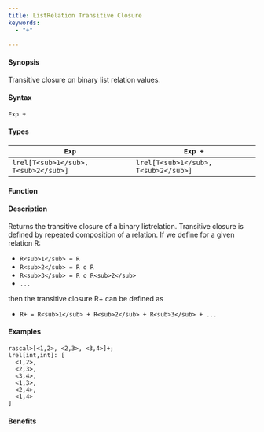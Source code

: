```yaml
---
title: ListRelation Transitive Closure
keywords:
  - "+"

---
```


#### Synopsis

Transitive closure on binary list relation values.

#### Syntax

`Exp +`

#### Types


|`Exp`               | `Exp +`            |
| --- | --- |
| `lrel[T<sub>1</sub>, T<sub>2</sub>]` | `lrel[T<sub>1</sub>, T<sub>2</sub>]`  |


#### Function

#### Description

Returns the transitive closure of a binary listrelation.
Transitive closure is defined by repeated composition of a relation.
If we define for a given relation R:

*  `R<sub>1</sub> = R`
*  `R<sub>2</sub> = R o R`
*  `R<sub>3</sub> = R o R<sub>2</sub>`
*  `...`


then the transitive closure R+ can be defined as

*  `R+ = R<sub>1</sub> + R<sub>2</sub> + R<sub>3</sub> + ...`


#### Examples


```rascal-shell
rascal>[<1,2>, <2,3>, <3,4>]+;
lrel[int,int]: [
  <1,2>,
  <2,3>,
  <3,4>,
  <1,3>,
  <2,4>,
  <1,4>
]
```

#### Benefits


